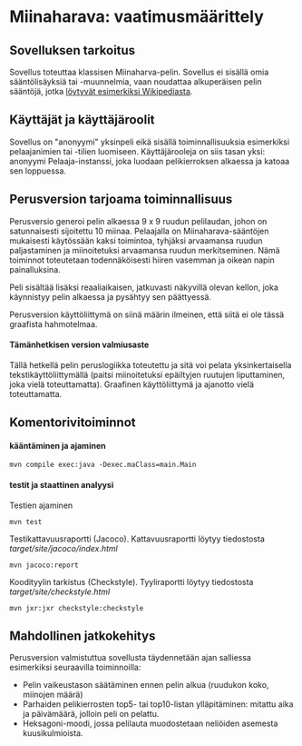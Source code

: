# Miinaharava: vaatimusmäärittely

## Sovelluksen tarkoitus

Sovellus toteuttaa klassisen Miinaharva-pelin. Sovellus ei sisällä omia sääntölisäyksiä tai -muunnelmia, vaan noudattaa alkuperäisen pelin sääntöjä, jotka [löytyvät esimerkiksi Wikipediasta](https://fi.wikipedia.org/wiki/Miinaharava_(peli)).

## Käyttäjät ja käyttäjäroolit

Sovellus on "anonyymi" yksinpeli eikä sisällä toiminnallisuuksia esimerkiksi pelaajanimien tai -tilien luomiseen. Käyttäjärooleja on siis tasan yksi: anonyymi Pelaaja-instanssi, joka luodaan pelikierroksen alkaessa ja katoaa sen loppuessa.

## Perusversion tarjoama toiminnallisuus

Perusversio generoi pelin alkaessa 9 x 9 ruudun pelilaudan, johon on satunnaisesti sijoitettu 10 miinaa. Pelaajalla on Miinaharava-sääntöjen mukaisesti käytössään kaksi toimintoa, tyhjäksi arvaamansa ruudun paljastaminen ja miinoitetuksi arvaamansa ruudun merkitseminen. Nämä toiminnot toteutetaan todennäköisesti hiiren vasemman ja oikean napin painalluksina.

Peli sisältää lisäksi reaaliaikaisen, jatkuvasti näkyvillä olevan kellon, joka käynnistyy pelin alkaessa ja pysähtyy sen päättyessä.

Perusversion käyttöliittymä on siinä määrin ilmeinen, että siitä ei ole tässä graafista hahmotelmaa.

#### Tämänhetkisen version valmiusaste

Tällä hetkellä pelin peruslogiikka toteutettu ja sitä voi pelata yksinkertaisella tekstikäyttöliittymällä (paitsi miinoitetuksi epäiltyjen ruutujen liputtaminen, joka vielä toteuttamatta). Graafinen käyttöliittymä ja ajanotto vielä toteuttamatta.

## Komentorivitoiminnot

#### kääntäminen ja ajaminen

```shell
mvn compile exec:java -Dexec.maClass=main.Main
```

#### testit ja staattinen analyysi

Testien ajaminen

```shell
mvn test
```

Testikattavuusraportti (Jacoco). Kattavuusraportti löytyy tiedostosta _target/site/jacoco/index.html_

```shell
mvn jacoco:report
```

Koodityylin tarkistus (Checkstyle). Tyyliraportti löytyy tiedostosta _target/site/checkstyle.html_

```shell
mvn jxr:jxr checkstyle:checkstyle
```

## Mahdollinen jatkokehitys

Perusversion valmistuttua sovellusta täydennetään ajan salliessa esimerkiksi seuraavilla toiminnoilla:

* Pelin vaikeustason säätäminen ennen pelin alkua (ruudukon koko, miinojen määrä)
* Parhaiden pelikierrosten top5- tai top10-listan ylläpitäminen: mitattu aika ja päivämäärä, jolloin peli on pelattu.
* Heksagoni-moodi, jossa pelilauta muodostetaan neliöiden asemesta kuusikulmioista.
